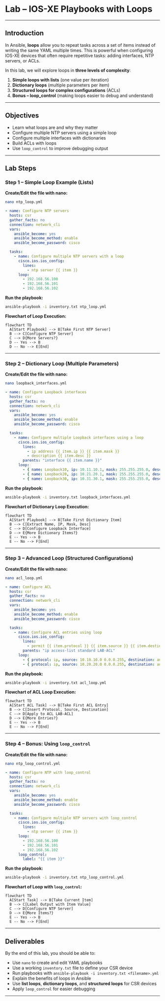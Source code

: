 # Lab – IOS-XE Playbooks with Loops

---

## Introduction

In Ansible, **loops** allow you to repeat tasks across a set of items instead of writing the same YAML multiple times. This is powerful when configuring IOS-XE devices that often require repetitive tasks: adding interfaces, NTP servers, or ACLs.

In this lab, we will explore loops in **three levels of complexity**:

1. **Simple loops with lists** (one value per iteration)
2. **Dictionary loops** (multiple parameters per item)
3. **Structured loops for complex configurations** (ACLs)
4. **Bonus – loop\_control** (making loops easier to debug and understand)

---

## Objectives

* Learn what loops are and why they matter
* Configure multiple NTP servers using a simple loop
* Configure multiple interfaces with dictionaries
* Build ACLs with loops
* Use `loop_control` to improve debugging output

---

## Lab Steps

### Step 1 – Simple Loop Example (Lists)

**Create/Edit the file with nano:**

```bash
nano ntp_loop.yml
```

```yaml
- name: Configure NTP servers
  hosts: csr
  gather_facts: no
  connection: network_cli
  vars:
    ansible_become: yes
    ansible_become_method: enable
    ansible_become_password: cisco

  tasks:
    - name: Configure multiple NTP servers with a loop
      cisco.ios.ios_config:
        lines:
          - ntp server {{ item }}
      loop:
        - 192.168.56.100
        - 192.168.56.101
        - 192.168.56.102
```

**Run the playbook:**

```bash
ansible-playbook -i inventory.txt ntp_loop.yml
```

**Flowchart of Loop Execution:**

```mermaid
flowchart TD
  A[Start Playbook] --> B[Take First NTP Server]
  B --> C[Configure NTP Server]
  C --> D{More Servers?}
  D -- Yes --> B
  D -- No --> E[End]
```

---

### Step 2 – Dictionary Loop (Multiple Parameters)

**Create/Edit the file with nano:**

```bash
nano loopback_interfaces.yml
```

```yaml
- name: Configure Loopback interfaces
  hosts: csr
  gather_facts: no
  connection: network_cli
  vars:
    ansible_become: yes
    ansible_become_method: enable
    ansible_become_password: cisco

  tasks:
    - name: Configure multiple Loopback interfaces using a loop
      cisco.ios.ios_config:
        lines:
          - ip address {{ item.ip }} {{ item.mask }}
          - description {{ item.desc }}
        parents: "interface {{ item.name }}"
      loop:
        - { name: Loopback10, ip: 10.11.10.1, mask: 255.255.255.0, desc: "Configured by Ansible - Loopback10" }
        - { name: Loopback20, ip: 10.21.20.1, mask: 255.255.255.0, desc: "Configured by Ansible - Loopback20" }
        - { name: Loopback30, ip: 10.31.30.1, mask: 255.255.255.0, desc: "Configured by Ansible - Loopback30" }
```

**Run the playbook:**

```bash
ansible-playbook -i inventory.txt loopback_interfaces.yml
```

**Flowchart of Dictionary Loop Execution:**

```mermaid
flowchart TD
  A[Start Playbook] --> B[Take First Dictionary Item]
  B --> C[Extract Name, IP, Mask, Desc]
  C --> D[Configure Loopback Interface]
  D --> E{More Dictionary Items?}
  E -- Yes --> B
  E -- No --> F[End]
```

---

### Step 3 – Advanced Loop (Structured Configurations)

**Create/Edit the file with nano:**

```bash
nano acl_loop.yml
```

```yaml
- name: Configure ACL
  hosts: csr
  gather_facts: no
  connection: network_cli
  vars:
    ansible_become: yes
    ansible_become_method: enable
    ansible_become_password: cisco

  tasks:
    - name: Configure ACL entries using loop
      cisco.ios.ios_config:
        lines:
          - permit {{ item.protocol }} {{ item.source }} {{ item.destination }}
        parents: "ip access-list standard LAB-ACL"
      loop:
        - { protocol: ip, source: 10.10.10.0 0.0.0.255, destination: any }
        - { protocol: ip, source: 10.20.20.0 0.0.0.255, destination: any }
```

**Run the playbook:**

```bash
ansible-playbook -i inventory.txt acl_loop.yml
```

**Flowchart of ACL Loop Execution:**

```mermaid
flowchart TD
  A[Start ACL Task] --> B[Take First ACL Entry]
  B --> C[Insert Protocol, Source, Destination]
  C --> D[Apply to ACL LAB-ACL]
  D --> E{More Entries?}
  E -- Yes --> B
  E -- No --> F[End]
```

---

### Step 4 – Bonus: Using `loop_control`

**Create/Edit the file with nano:**

```bash
nano ntp_loop_control.yml
```

```yaml
- name: Configure NTP with loop_control
  hosts: csr
  gather_facts: no
  connection: network_cli
  vars:
    ansible_become: yes
    ansible_become_method: enable
    ansible_become_password: cisco

  tasks:
    - name: Configure multiple NTP servers with loop_control
      cisco.ios.ios_config:
        lines:
          - ntp server {{ item }}
      loop:
        - 192.168.56.100
        - 192.168.56.101
        - 192.168.56.102
      loop_control:
        label: "{{ item }}"
```

**Run the playbook:**

```bash
ansible-playbook -i inventory.txt ntp_loop_control.yml
```

**Flowchart of Loop with `loop_control`:**

```mermaid
flowchart TD
  A[Start Task] --> B[Take Current Item]
  B --> C[Label Output with Item Value]
  C --> D[Configure NTP Server]
  D --> E{More Items?}
  E -- Yes --> B
  E -- No --> F[End]
```

---

## Deliverables

By the end of this lab, you should be able to:

* Use `nano` to create and edit YAML playbooks
* Use a working `inventory.txt` file to define your CSR device
* Run playbooks with `ansible-playbook -i inventory.txt <filename>.yml`
* Explain the benefits of loops in Ansible
* Use **list loops**, **dictionary loops**, and **structured loops** for CSR devices
* Apply `loop_control` for easier debugging

---

